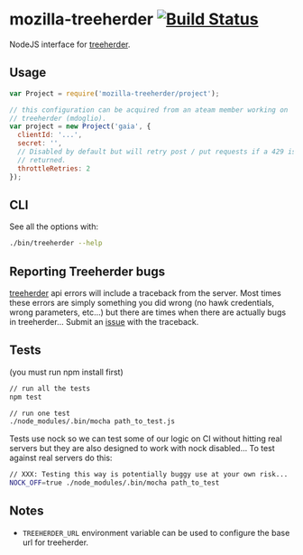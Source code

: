 # mozilla-treeherder [![Build Status](https://travis-ci.org/mozilla/treeherder-node.png?branch=master)](https://travis-ci.org/mozilla/treeherder-node)

NodeJS interface for [treeherder](https://treeherder.mozilla.org).

## Usage

```js
var Project = require('mozilla-treeherder/project');

// this configuration can be acquired from an ateam member working on
// treeherder (mdoglio).
var project = new Project('gaia', {
  clientId: '...',
  secret: '',
  // Disabled by default but will retry post / put requests if a 429 is
  // returned.
  throttleRetries: 2
});
```

## CLI

See all the options with:

```sh
./bin/treeherder --help
```

## Reporting Treeherder bugs

[treeherder](https://github.com/mozilla/treeherder) api errors will
include a traceback from the server. Most times these errors are simply
something you did wrong (no hawk credentials, wrong parameters, etc...)
but there are times when there are actually bugs in treeherder... Submit
an [issue](https://bugzilla.mozilla.org/enter_bug.cgi?product=Tree%20Management&component=Treeherder) with the traceback.


## Tests

(you must run npm install first)

```sh
// run all the tests
npm test

// run one test
./node_modules/.bin/mocha path_to_test.js
```

Tests use nock so we can test some of our logic on CI without hitting
real servers but they are also designed to work with nock disabled... To
test against real servers do this:

```sh
// XXX: Testing this way is potentially buggy use at your own risk...
NOCK_OFF=true ./node_modules/.bin/mocha path_to_test
```

## Notes

  - `TREEHERDER_URL` environment variable can be used to configure the
     base url for treeherder.

